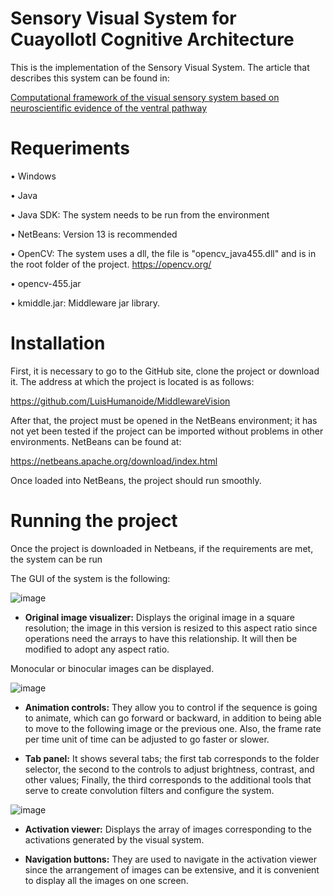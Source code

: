 # Sensory Visual System for Cuayollotl Cognitive Architecture

This is the implementation of the Sensory Visual System. The article that describes this system can be found in:

[Computational framework of the visual sensory system based on neuroscientific evidence of the ventral pathway](https://www.researchgate.net/publication/364745655_Computational_framework_of_the_visual_sensory_system_based_on_neuroscientific_evidence_of_the_ventral_pathway)

# Requeriments
•	Windows

•	Java

•	Java SDK: The system needs to be run from the environment

•	NetBeans: Version 13 is recommended

•	OpenCV: The system uses a dll, the file is "opencv_java455.dll" and is in the root folder of the project. https://opencv.org/

•	opencv-455.jar

•	kmiddle.jar: Middleware jar library.

# Installation

First, it is necessary to go to the GitHub site, clone the project or download it. The address at which the project is located is as follows:

https://github.com/LuisHumanoide/MiddlewareVision

After that, the project must be opened in the NetBeans environment; it has not yet been tested if the project can be imported without problems in other environments. NetBeans can be found at:

https://netbeans.apache.org/download/index.html

Once loaded into NetBeans, the project should run smoothly.


# Running the project

Once the project is downloaded in Netbeans, if the requirements are met, the system can be run

The GUI of the system is the following:

![image](https://user-images.githubusercontent.com/23487475/201584027-cfaaeccb-15a0-4f05-90f6-8eaf1dddee67.png)

* **Original image visualizer:** Displays the original image in a square resolution; the image in this version is resized to this aspect ratio since operations need the arrays to have this relationship. It will then be modified to adopt any aspect ratio.

Monocular or binocular images can be displayed.

![image](https://user-images.githubusercontent.com/23487475/202975289-139094bd-6e38-400b-ab2c-abebd1e41200.png)


* **Animation controls:** They allow you to control if the sequence is going to animate, which can go forward or backward, in addition to being able to move to the following image or the previous one. Also, the frame rate per time unit of time can be adjusted to go faster or slower.

* **Tab panel:** It shows several tabs; the first tab corresponds to the folder selector, the second to the controls to adjust brightness, contrast, and other values; Finally, the third corresponds to the additional tools that serve to create convolution filters and configure the system.

![image](https://user-images.githubusercontent.com/23487475/202974966-1ead01e6-f281-4a6a-85bb-9eb715c03607.png)

* **Activation viewer:** Displays the array of images corresponding to the activations generated by the visual system.

* **Navigation buttons:** They are used to navigate in the activation viewer since the arrangement of images can be extensive, and it is convenient to display all the images on one screen.
